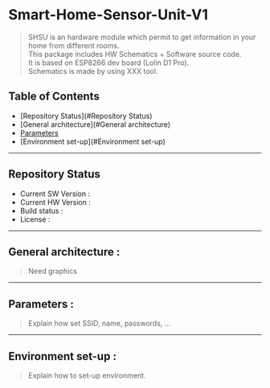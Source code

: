 # Smart-Home-Sensor-Unit-V1

> SHSU is an hardware module which permit to get information in your home from different rooms.  
> This package includes HW Schematics + Software source code.  
> It is based on ESP8266 dev board (Lolin D1 Pro).  
> Schematics is made by using XXX tool.

## Table of Contents

- [Repository Status](#Repository Status)
- [General architecture](#General architecture)
- [Parameters](#parameters)
- [Environment set-up](#Environment set-up)

---

## Repository Status
- Current SW Version : 
- Current HW Version : 
- Build status : 
- License : 

---

## General architecture :
> Need graphics

---

<a name="parameters"/>

## Parameters :
> Explain how set SSID, name, passwords, ...

---

## Environment set-up :
> Explain how to set-up environment.
